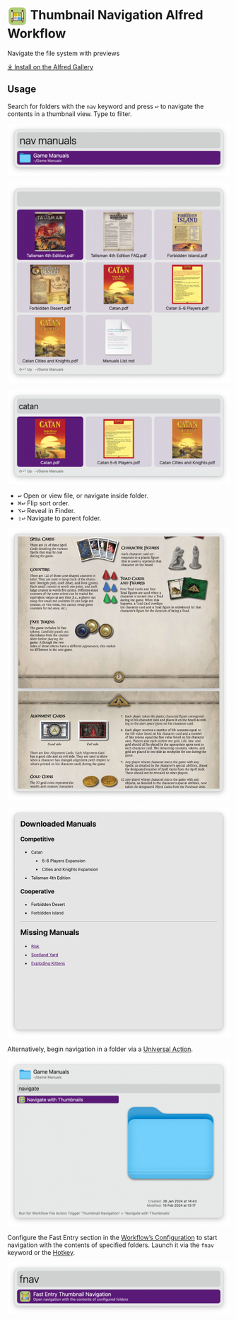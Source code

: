 # <img src='Workflow/icon.png' width='45' align='center' alt='icon'> Thumbnail Navigation Alfred Workflow

Navigate the file system with previews

[⤓ Install on the Alfred Gallery](https://alfred.app/workflows/alfredapp/thumbnail-navigation)

## Usage

Search for folders with the `nav` keyword and press <kbd>↩&#xFE0E;</kbd> to navigate the contents in a thumbnail view. Type to filter.

![Filtering for folders to search](Workflow/images/about/navkeyword.png)

![Grid view of files](Workflow/images/about/filegrid.png)

![Filtering for Catan](Workflow/images/about/catanfilter.png)

* <kbd>↩&#xFE0E;</kbd> Open or view file, or navigate inside folder.
* <kbd>⌘</kbd><kbd>↩&#xFE0E;</kbd> Flip sort order.
* <kbd>⌥</kbd><kbd>↩&#xFE0E;</kbd> Reveal in Finder.
* <kbd>⇧</kbd><kbd>↩&#xFE0E;</kbd> Navigate to parent folder.

![Viewing a PDF](Workflow/images/about/pdfview.png)

![Viewing Markdown file](Workflow/images/about/mdview.png)

Alternatively, begin navigation in a folder via a [Universal Action](https://www.alfredapp.com/help/features/universal-actions/).

![Navigate with Universal Action](Workflow/images/about/navua.png)

Configure the Fast Entry section in the [Workflow’s Configuration](https://www.alfredapp.com/help/workflows/user-configuration/) to start navigation with the contents of specified folders. Launch it via the `fnav` keyword or the [Hotkey](https://www.alfredapp.com/help/workflows/triggers/hotkey/).

![Keyword for Fast Entry Navigations](Workflow/images/about/fnav.png)
